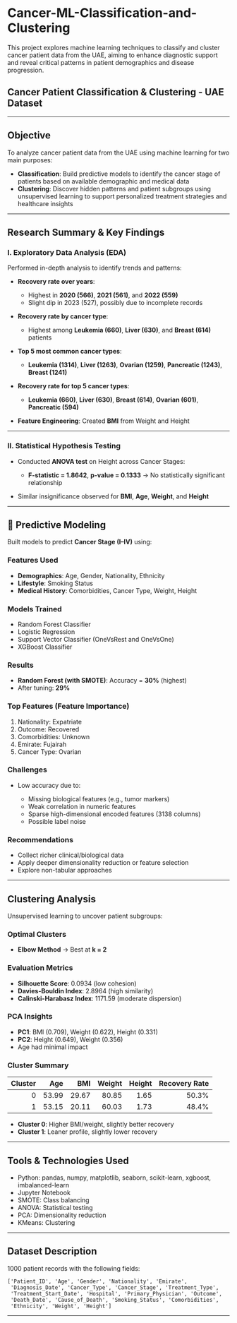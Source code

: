 # Cancer-ML-Classification-and-Clustering
This project explores machine learning techniques to classify and cluster cancer patient data from the UAE, aiming to enhance diagnostic support and reveal critical patterns in patient demographics and disease progression.
##  **Cancer Patient Classification & Clustering - UAE Dataset**

---

##  **Objective**

To analyze cancer patient data from the UAE using machine learning for two main purposes:

* **Classification**: Build predictive models to identify the cancer stage of patients based on available demographic and medical data
* **Clustering**: Discover hidden patterns and patient subgroups using unsupervised learning to support personalized treatment strategies and healthcare insights

---

##  **Research Summary & Key Findings**

### **I. Exploratory Data Analysis (EDA)**

Performed in-depth analysis to identify trends and patterns:

* **Recovery rate over years**:

  * Highest in **2020 (566)**, **2021 (561)**, and **2022 (559)**
  * Slight dip in 2023 (527), possibly due to incomplete records

* **Recovery rate by cancer type**:

  * Highest among **Leukemia (660)**, **Liver (630)**, and **Breast (614)** patients

* **Top 5 most common cancer types**:

  * **Leukemia (1314)**, **Liver (1263)**, **Ovarian (1259)**, **Pancreatic (1243)**, **Breast (1241)**

* **Recovery rate for top 5 cancer types**:

  * **Leukemia (660)**, **Liver (630)**, **Breast (614)**, **Ovarian (601)**, **Pancreatic (594)**

* **Feature Engineering**: Created **BMI** from Weight and Height

---

### **II. Statistical Hypothesis Testing**


* Conducted **ANOVA test** on Height across Cancer Stages:

  * **F-statistic = 1.8642**, **p-value = 0.1333** → No statistically significant relationship

* Similar insignificance observed for **BMI**, **Age**, **Weight**, and **Height**

---

## 🤖 **Predictive Modeling**

Built models to predict **Cancer Stage (I–IV)** using:

### **Features Used**

* **Demographics**: Age, Gender, Nationality, Ethnicity
* **Lifestyle**: Smoking Status
* **Medical History**: Comorbidities, Cancer Type, Weight, Height

### **Models Trained**

* Random Forest Classifier
* Logistic Regression
* Support Vector Classifier (OneVsRest and OneVsOne)
* XGBoost Classifier

### **Results**

* **Random Forest (with SMOTE)**: Accuracy = **30%** (highest)
* After tuning: **29%**

### **Top Features (Feature Importance)**

1. Nationality: Expatriate
2. Outcome: Recovered
3. Comorbidities: Unknown
4. Emirate: Fujairah
5. Cancer Type: Ovarian

### **Challenges**

* Low accuracy due to:

  * Missing biological features (e.g., tumor markers)
  * Weak correlation in numeric features
  * Sparse high-dimensional encoded features (3138 columns)
  * Possible label noise

### **Recommendations**

* Collect richer clinical/biological data
* Apply deeper dimensionality reduction or feature selection
* Explore non-tabular approaches 

---

##  **Clustering Analysis**

Unsupervised learning to uncover patient subgroups:

### **Optimal Clusters**

* **Elbow Method** → Best at **k = 2**

### **Evaluation Metrics**

* **Silhouette Score**: 0.0934 (low cohesion)
* **Davies-Bouldin Index**: 2.8964 (high similarity)
* **Calinski-Harabasz Index**: 1171.59 (moderate dispersion)

### **PCA Insights**

* **PC1**: BMI (0.709), Weight (0.622), Height (0.331)
* **PC2**: Height (0.649), Weight (0.356)
* Age had minimal impact

### **Cluster Summary**

| Cluster |   Age |   BMI | Weight | Height | Recovery Rate |
| ------: | ----: | ----: | -----: | -----: | ------------: |
|       0 | 53.99 | 29.67 |  80.85 |   1.65 |         50.3% |
|       1 | 53.15 | 20.11 |  60.03 |   1.73 |         48.4% |

* **Cluster 0**: Higher BMI/weight, slightly better recovery
* **Cluster 1**: Leaner profile, slightly lower recovery

---

##  **Tools & Technologies Used**

* Python: pandas, numpy, matplotlib, seaborn, scikit-learn, xgboost, imbalanced-learn
* Jupyter Notebook
* SMOTE: Class balancing
* ANOVA: Statistical testing
* PCA: Dimensionality reduction
* KMeans: Clustering

---

##  **Dataset Description**

1000 patient records with the following fields:

```text
['Patient_ID', 'Age', 'Gender', 'Nationality', 'Emirate',
 'Diagnosis_Date', 'Cancer_Type', 'Cancer_Stage', 'Treatment_Type',
 'Treatment_Start_Date', 'Hospital', 'Primary_Physician', 'Outcome',
 'Death_Date', 'Cause_of_Death', 'Smoking_Status', 'Comorbidities',
 'Ethnicity', 'Weight', 'Height']
```

---


